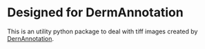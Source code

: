 # Designed for DermAnnotation

This is an utility python package to deal with tiff images
created by [DernAnnotation](https://kondoa9.github.io/DermAnnotation/en/).